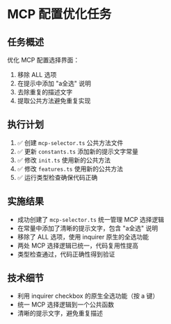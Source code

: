 # MCP 配置优化任务

## 任务概述
优化 MCP 配置选择界面：
1. 移除 ALL 选项
2. 在提示中添加 "a全选" 说明
3. 去除重复的描述文字
4. 提取公共方法避免重复实现

## 执行计划
1. ✅ 创建 `mcp-selector.ts` 公共方法文件
2. ✅ 更新 `constants.ts` 添加新的提示文字常量
3. ✅ 修改 `init.ts` 使用新的公共方法
4. ✅ 修改 `features.ts` 使用新的公共方法
5. ✅ 运行类型检查确保代码正确

## 实施结果
- 成功创建了 `mcp-selector.ts` 统一管理 MCP 选择逻辑
- 在常量中添加了清晰的提示文字，包含 "a全选" 说明
- 移除了 ALL 选项，使用 inquirer 原生的全选功能
- 两处 MCP 选择逻辑已统一，代码复用性提高
- 类型检查通过，代码正确性得到验证

## 技术细节
- 利用 inquirer checkbox 的原生全选功能（按 a 键）
- 统一 MCP 选择逻辑到一个公共函数
- 清晰的提示文字，避免重复描述